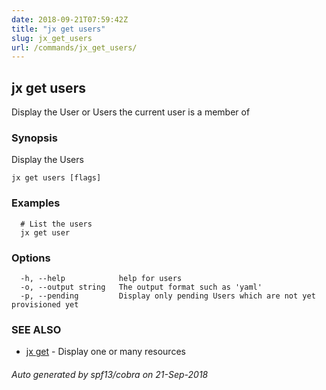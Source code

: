 ```yaml
---
date: 2018-09-21T07:59:42Z
title: "jx get users"
slug: jx_get_users
url: /commands/jx_get_users/
---
```

## jx get users

Display the User or Users the current user is a member of

### Synopsis

Display the Users

```
jx get users [flags]
```

### Examples

```
  # List the users
  jx get user
```

### Options

```
  -h, --help            help for users
  -o, --output string   The output format such as 'yaml'
  -p, --pending         Display only pending Users which are not yet provisioned yet
```

### SEE ALSO

* [jx get](/commands/jx_get/)	 - Display one or many resources

###### Auto generated by spf13/cobra on 21-Sep-2018
